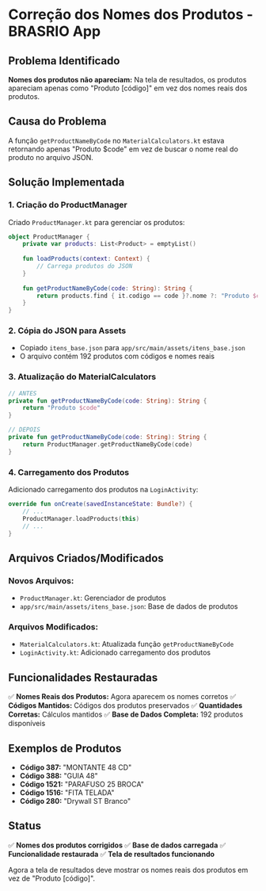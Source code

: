 # Correção dos Nomes dos Produtos - BRASRIO App

## Problema Identificado

**Nomes dos produtos não apareciam:** Na tela de resultados, os produtos apareciam apenas como "Produto [código]" em vez dos nomes reais dos produtos.

## Causa do Problema

A função `getProductNameByCode` no `MaterialCalculators.kt` estava retornando apenas "Produto $code" em vez de buscar o nome real do produto no arquivo JSON.

## Solução Implementada

### 1. **Criação do ProductManager**
Criado `ProductManager.kt` para gerenciar os produtos:

```kotlin
object ProductManager {
    private var products: List<Product> = emptyList()
    
    fun loadProducts(context: Context) {
        // Carrega produtos do JSON
    }
    
    fun getProductNameByCode(code: String): String {
        return products.find { it.codigo == code }?.nome ?: "Produto $code"
    }
}
```

### 2. **Cópia do JSON para Assets**
- Copiado `itens_base.json` para `app/src/main/assets/itens_base.json`
- O arquivo contém 192 produtos com códigos e nomes reais

### 3. **Atualização do MaterialCalculators**
```kotlin
// ANTES
private fun getProductNameByCode(code: String): String {
    return "Produto $code"
}

// DEPOIS
private fun getProductNameByCode(code: String): String {
    return ProductManager.getProductNameByCode(code)
}
```

### 4. **Carregamento dos Produtos**
Adicionado carregamento dos produtos na `LoginActivity`:

```kotlin
override fun onCreate(savedInstanceState: Bundle?) {
    // ...
    ProductManager.loadProducts(this)
    // ...
}
```

## Arquivos Criados/Modificados

### **Novos Arquivos:**
- `ProductManager.kt`: Gerenciador de produtos
- `app/src/main/assets/itens_base.json`: Base de dados de produtos

### **Arquivos Modificados:**
- `MaterialCalculators.kt`: Atualizada função `getProductNameByCode`
- `LoginActivity.kt`: Adicionado carregamento dos produtos

## Funcionalidades Restauradas

✅ **Nomes Reais dos Produtos:** Agora aparecem os nomes corretos
✅ **Códigos Mantidos:** Códigos dos produtos preservados
✅ **Quantidades Corretas:** Cálculos mantidos
✅ **Base de Dados Completa:** 192 produtos disponíveis

## Exemplos de Produtos

- **Código 387:** "MONTANTE 48 CD"
- **Código 388:** "GUIA 48"
- **Código 1521:** "PARAFUSO 25 BROCA"
- **Código 1516:** "FITA TELADA"
- **Código 280:** "Drywall ST Branco"

## Status

✅ **Nomes dos produtos corrigidos**
✅ **Base de dados carregada**
✅ **Funcionalidade restaurada**
✅ **Tela de resultados funcionando**

Agora a tela de resultados deve mostrar os nomes reais dos produtos em vez de "Produto [código]".
